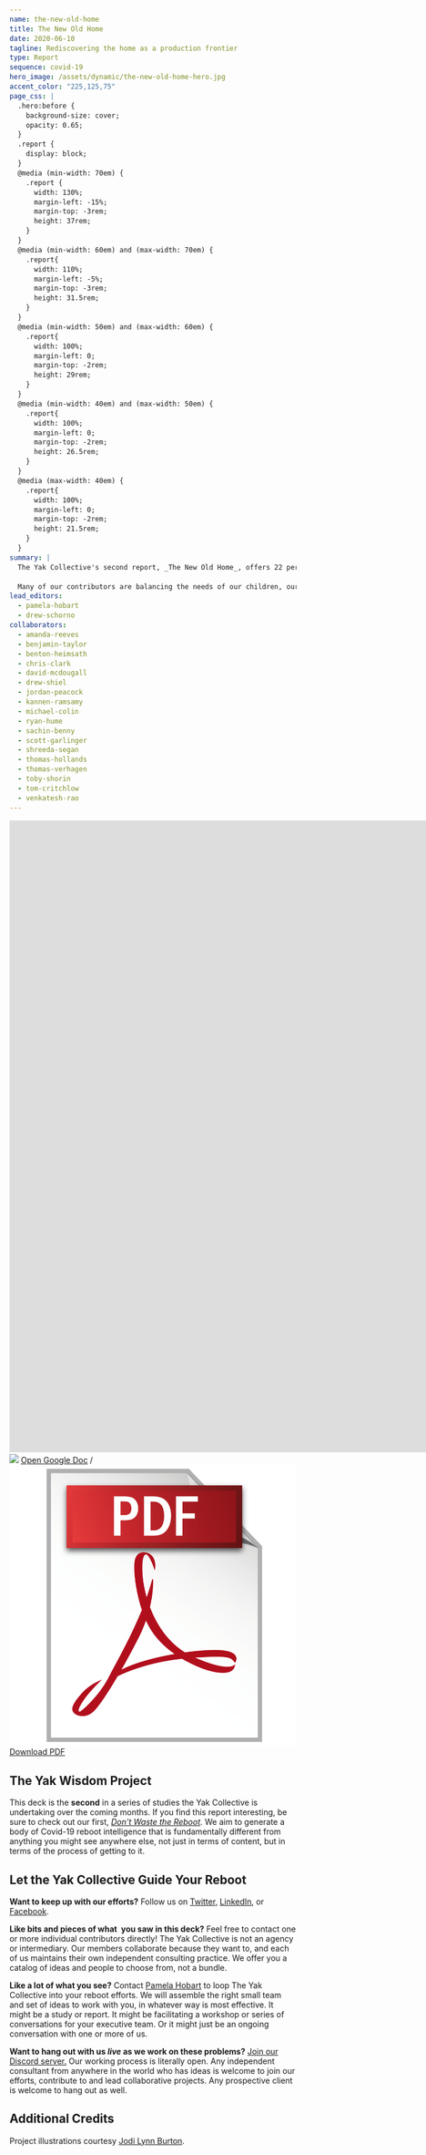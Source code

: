 ```yaml
---
name: the-new-old-home
title: The New Old Home
date: 2020-06-10
tagline: Rediscovering the home as a production frontier
type: Report
sequence: covid-19
hero_image: /assets/dynamic/the-new-old-home-hero.jpg
accent_color: "225,125,75"
page_css: |
  .hero:before {
    background-size: cover;
    opacity: 0.65;
  }
  .report {
    display: block;
  }
  @media (min-width: 70em) {
    .report {
      width: 130%;
      margin-left: -15%;
      margin-top: -3rem;
      height: 37rem;
    }
  }
  @media (min-width: 60em) and (max-width: 70em) {
    .report{
      width: 110%;
      margin-left: -5%;
      margin-top: -3rem;
      height: 31.5rem;
    }
  }
  @media (min-width: 50em) and (max-width: 60em) {
    .report{
      width: 100%;
      margin-left: 0;
      margin-top: -2rem;
      height: 29rem;
    }
  }
  @media (min-width: 40em) and (max-width: 50em) {
    .report{
      width: 100%;
      margin-left: 0;
      margin-top: -2rem;
      height: 26.5rem;
    }
  }
  @media (max-width: 40em) {
    .report{
      width: 100%;
      margin-left: 0;
      margin-top: -2rem;
      height: 21.5rem;
    }
  }
summary: |
  The Yak Collective's second report, _The New Old Home_, offers 22 perspectives built around Pamela Hobart's central thesis: as work returns to the home in the form of remote work opportunities (a trend now dramatically accelerated by pandemic circumstances), we can turn to historical modes of integrated living, reconsidered in light of newer technology, to guide our attempts at co-located life and work. 

  Many of our contributors are balancing the needs of our children, our parents and grandparents, our partners, and ourselves as we adapt to this _unprecedented_ situation. We offer our ideas freely in the hope that they might help us to design a better future for our homes and families.
lead_editors:
  - pamela-hobart
  - drew-schorno
collaborators:
  - amanda-reeves
  - benjamin-taylor
  - benton-heimsath
  - chris-clark
  - david-mcdougall
  - drew-shiel
  - jordan-peacock
  - kannen-ramsamy
  - michael-colin
  - ryan-hume
  - sachin-benny
  - scott-garlinger
  - shreeda-segan
  - thomas-hollands
  - thomas-verhagen
  - toby-shorin
  - tom-critchlow
  - venkatesh-rao
---
```


<iframe class="report bw1" src="https://docs.google.com/presentation/d/e/2PACX-1vT7uxFO3uaCDHr6xzX8Mnt5F9OEDf2kebLXokHs0MlyDLyFIOeiAcIDelaV8r0qKQZlGyBISrcP1dfS/embed?start=false&loop=false&delayms=60000" frameborder="0" width="1920" height="1109" allowfullscreen="true" mozallowfullscreen="true" webkitallowfullscreen="true"></iframe>

<aside class="pt3">
<img class="h1" src="https://ssl.gstatic.com/docs/presentations/images/favicon5.ico"> <a href="https://docs.google.com/presentation/d/1Bgs4e6YIEydMot0VM4lf-onZM2z6Zei3n87f3JHCeSk/edit#slide=id.p">Open Google Doc</a> / <img class="h1" src="/assets/static/pdf.png"> <a href="https://docs.google.com/presentation/d/1Bgs4e6YIEydMot0VM4lf-onZM2z6Zei3n87f3JHCeSk/export/pdf">Download PDF</a>
</aside>

## The Yak Wisdom Project

This deck is the **second** in a series of studies the Yak Collective is undertaking over the coming months. If you find this report interesting, be sure to check out our first, [_Don't Waste the Reboot_](/projects/dont-waste-the-covid19-reboot). We aim to generate a body of Covid-19 reboot intelligence that is fundamentally different from anything you might see anywhere else, not just in terms of content, but in terms of the process of getting to it. 

## Let the Yak Collective Guide Your Reboot

**Want to keep up with our efforts?** Follow us on [Twitter](https://twitter.com/yak_collective), [LinkedIn](https://www.linkedin.com/company/yak-collective/), or [Facebook](https://www.facebook.com/The-Yak-Collective-115005446854705).

**Like bits and pieces of what you saw in this deck?** Feel free to contact one or more individual contributors directly! The Yak Collective is not an agency or intermediary. Our members collaborate because they want to, and each of us maintains their own independent consulting practice. We offer you a catalog of ideas and people to choose from, not a bundle.

**Like a lot of what you see?** Contact [Pamela Hobart](/members/pamela-hobart) to loop The Yak Collective into your reboot efforts. We will assemble the right small team and set of ideas to work with you, in whatever way is most effective. It might be a study or report. It might be facilitating a workshop or series of conversations for your executive team. Or it might just be an ongoing conversation with one or more of us.

**Want to hang out with us _live_ as we work on these problems?** [Join our Discord server.](/join) Our working process is literally open. Any independent consultant from anywhere in the world who has ideas is welcome to join our efforts, contribute to and lead collaborative projects. Any prospective client is welcome to hang out as well.

## Additional Credits

Project illustrations courtesy [Jodi Lynn Burton](http://jodilynndoodles.com/).
